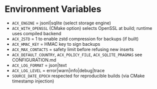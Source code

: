 
# Environment Variables

- `ACX_ENGINE` = jsonl|sqlite (select storage engine)
- `ACX_WITH_OPENSSL` (CMake option) selects OpenSSL at build; runtime uses compiled backend
- `ACX_ZSTD` = 1 to enable zstd compression for backups (if built)
- `ACX_HMAC_KEY` = HMAC key to sign backups
- `ACX_MAX_CONTACTS` = safety limit before refusing new inserts
- `ACX_DEFAULT_COUNTRY`, `ACX_POLICY_FILE`, `ACX_SQLITE_PRAGMAS` see CONFIGURATION.md
- `ACX_LOG_FORMAT` = json|text
- `ACX_LOG_LEVEL` = error|warn|info|debug|trace
- `SOURCE_DATE_EPOCH` respected for reproducible builds (via CMake timestamp injection)
